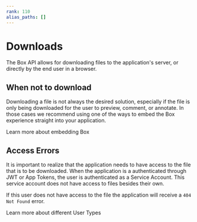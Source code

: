 ```yaml
---
rank: 110
alias_paths: []
---
```


# Downloads

The Box API allows for downloading files to the application's server, or directly
by the end user in a browser.

## When not to download

Downloading a file is not always the desired solution, especially if the file is
only being downloaded for the user to preview, comment, or annotate. In those
cases we recommend using one of the ways to embed the Box experience straight
into your application.

<CTA to="g://embed/">
  Learn more about embedding Box
</CTA>

## Access Errors

It is important to realize that the application needs to have access to the
file that is to be downloaded. When the application is a authenticated through
JWT or App Tokens, the user is authenticated as a Service Account. This service
account does not have access to files besides their own.

If this user does not have access to the file the application will receive a
`404 Not Found` error.

<CTA to="page://platform/user-types">
  Learn more about different User Types
</CTA>

